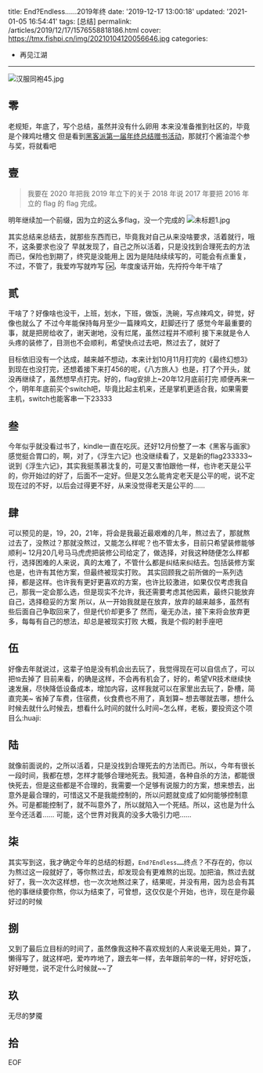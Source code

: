 title: End?Endless……2019年终
date: '2019-12-17 13:00:18'
updated: '2021-01-05 16:54:41'
tags: [总结]
permalink: /articles/2019/12/17/1576558818186.html
cover: https://tmx.fishpi.cn/img/20210104120056646.jpg
categories: 
- 再见江湖

---
![汉服同袍45.jpg](https://tmx.fishpi.cn/img/20210104120056646.jpg)

<!-- require APlayer -->

<link rel="stylesheet" href="https://cdn.jsdelivr.net/npm/aplayer/dist/APlayer.min.css">  
<script src="https://cdn.jsdelivr.net/npm/aplayer/dist/APlayer.min.js"></script>  
<!-- require MetingJS -->  
<script src="https://cdn.jsdelivr.net/npm/meting@2/dist/Meting.min.js"></script>

<meting-js  
server="netease"  
type="song"  
id="1409322717">
</meting-js>

## 零

老规矩，年底了，写个总结，虽然并没有什么卵用
本来没准备推到社区的，毕竟是个辣鸡吐槽文
但是看到[黑客派第一届年终总结赠书活动](https://hacpai.com/article/1577537173858)，那就打个酱油混个参与奖，将就看吧

## 壹

> 我要在 2020 年把我 2019 年立下的关于 2018 年说 2017 年要把 2016 年立的 flag 的 flag 完成。

明年继续加一个前缀，因为立的这么多flag，没一个完成的
![未标题1.jpg](https://tmx.fishpi.cn/img/20210104120157302.jpg)

其实总结来总结去，就那些东西而已，毕竟我对自己从来没啥要求，活着就行，哦不，这条要求也没了
早就发现了，自己之所以活着，只是没找到合理死去的方法而已，保险也到期了，终究是没能用上
因为是陆陆续续写的，可能会有点重复，不过，不管了，我爱咋写就咋写
🆗，年度废话开始，先捋捋今年干啥了

## 贰

干啥了？好像啥也没干，上班，划水，下班，做饭，洗碗，写点辣鸡文，碎觉，好像也就么了
不过今年能保持每月至少一篇辣鸡文，赶脚还行了
感觉今年最重要的事，就是把房给收了，谢天谢地，没有烂尾，虽然过程并不顺利
接下来就是令人头疼的装修了，目测也不会顺利，希望快点过去吧，熬过去了，就好了

目标依旧没有一个达成，越来越不想动，本来计划10月11月打完的《最终幻想3》到现在也没打完，还想着接下来打456的呢，《八方旅人》也是，打了个开头，就没再继续了，虽然想早点打完。好的，flag安排上~20年12月底前打完
顺便再来一个，明年年底前买个switch吧，毕竟比起主机来，还是掌机更适合我，如果需要主机，switch也能客串一下23333

## 叁

今年似乎就没看过书了，kindle一直在吃灰。还好12月份整了一本《黑客与画家》感觉挺合胃口的，啊，对了，《浮生六记》也没继续看了，又是新的flag233333~说到《浮生六记》，其实我挺羡慕沈复的，可是又害怕跟他一样，也许老天是公平的，你开始过的好了，后面不一定好。但是又怎么能肯定老天是公平的呢，说不定现在过的不好，以后会过得更不好，从来没觉得老天是公平的……

## 肆

可以预见的是，19，20，21年，将会是我最近最艰难的几年，熬过去了，那就熬过去了，没熬过？那就没熬过，又能怎么样呢？也不管太多，目前只希望装修能够顺利~
12月20几号马马虎虎把装修公司给定了，做选择，对我这种随便怎么样都行，选择困难的人来说，真的太难了，不管什么都是纠结来纠结去。包括装修方案也是，也许有其他方案，但最终被现实打败。
其实回顾我之前所做的一系列选择，都是这样。也许我有更好更喜欢的方案，也许比较激进，如果仅仅考虑我自己，那我一定会那么选，但是现实不允许，我还需要考虑其他因素，最终只能放弃自己，选择稳妥的方案
所以，从一开始我就是在放弃，放弃的越来越多，虽然有些后面自己争取回来了，但是代价却更多了
然而，毫无办法，接下来将会放弃更多，每每有自己的想法，却总是被现实打败
大概，我是个假的射手座吧

## 伍

好像去年就说过，这辈子怕是没有机会出去玩了，我觉得现在可以自信点了，可以把`怕`去掉了
目前来看，的确是这样，不会再有机会了，好的，希望VR技术继续快速发展，尽快降低设备成本，增加内容，这样我就可以在家里出去玩了，卧槽，简直完美~ 省掉了车费，住宿费，伙食费也不用了，真划算~ 想去哪就去哪，想什么时候去就什么时候去，想看什么时间的就什么时间~怎么样，老板，要投资这个项目么:huaji:

## 陆

就像前面说的，之所以活着，只是没找到合理死去的方法而已。所以，今年有很长一段时间，我都在想，怎样才能够合理地死去。我知道，各种自杀的方法，都能很快死去，但是这些都是不合理的，我需要一个足够有说服力的方案，想来想去，出意外是最合理的，可惜这又不是我能控制的，所以问题就变成了如何能够控制意外。可是都能控制了，就不叫意外了，所以就陷入一个死结。所以，这也是为什么至今还活着……
可能，这个世界对我真的没多大吸引力吧……

## 柒

其实写到这，我才确定今年的总结的标题，`End?Endless……`终点？不存在的，你以为熬过这一段就好了，等你熬过去，却发现会有更难熬的出现。加把油，熬过去就好了，我一次次这样想，也一次次地熬过来了，结果呢，并没有用，因为总会有其他的事继续要你熬，你以为结束了，可曾想，这仅仅是个开始，也许，现在是你最好过的时候

## 捌

又到了最后立目标的时间了，虽然像我这种不喜欢规划的人来说毫无用处，算了，懒得写了，就这样吧，爱咋咋地了，跟去年一样，去年跟前年的一样，好好吃饭，好好睡觉，说不定什么时候就~~了

## 玖

无尽的梦魇

## 拾

EOF

